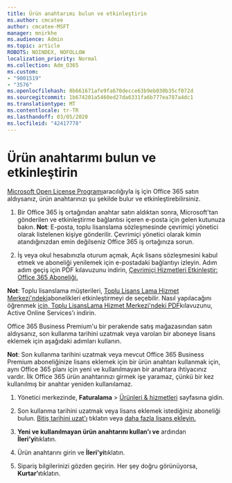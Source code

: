 ```yaml
---
title: Ürün anahtarımı bulun ve etkinleştirin
ms.author: cmcatee
author: cmcatee-MSFT
manager: mnirkhe
ms.audience: Admin
ms.topic: article
ROBOTS: NOINDEX, NOFOLLOW
localization_priority: Normal
ms.collection: Adm_O365
ms.custom:
- "9001519"
- "3576"
ms.openlocfilehash: 8b661671afe9fa670decce63b9eb030b35cf072d
ms.sourcegitcommit: 1b674201a5460ed27da6331fa6b777ea787a4dc1
ms.translationtype: MT
ms.contentlocale: tr-TR
ms.lasthandoff: 03/05/2020
ms.locfileid: "42417778"
---
```

# <a name="find-and-activate-my-product-key"></a>Ürün anahtarımı bulun ve etkinleştirin

[Microsoft Open License Programı](https://go.microsoft.com/fwlink/p/?LinkID=613298)aracılığıyla iş için Office 365 satın aldıysanız, ürün anahtarınızı şu şekilde bulur ve etkinleştirebilirsiniz.

1. Bir Office 365 iş ortağından anahtar satın aldıktan sonra, Microsoft'tan gönderilen ve etkinleştirme bağlantısı içeren e-posta için gelen kutunuza bakın.  **Not**: E-posta, toplu lisanslama sözleşmesinde çevrimiçi yönetici olarak listelenen kişiye gönderilir.  Çevrimiçi yönetici olarak kimin atandığınızdan emin değilseniz Office 365 iş ortağınıza sorun.

2. İş veya okul hesabınızla oturum açmak, Açık lisans sözleşmesini kabul etmek ve aboneliği yenilemek için e-postadaki bağlantıyı izleyin.  Adım adım geçiş için PDF kılavuzunu indirin, [Çevrimiçi Hizmetleri Etkinleştir: Office 365 Aboneliği.](https://go.microsoft.com/fwlink/p/?LinkId=618100) 

**Not**: Toplu lisanslama müşterileri, [Toplu Lisans Lama Hizmet Merkezi'ndeki](https://go.microsoft.com/fwlink/p/?LinkID=282016)abonelikleri etkinleştirmeyi de seçebilir.  Nasıl yapılacağını öğrenmek [için, Toplu LisansLama Hizmet Merkezi'ndeki PDF](https://go.microsoft.com/fwlink/p/?LinkId=618096)kılavuzunu, Active Online Services'ı indirin.

Office 365 Business Premium'u bir perakende satış mağazasından satın aldıysanız, son kullanma tarihini uzatmak veya varolan bir aboneye lisans eklemek için aşağıdaki adımları kullanın.

**Not**: Son kullanma tarihini uzatmak veya mevcut Office 365 Business Premium aboneliğinize lisans eklemek için bir ürün anahtarı kullanmak için, aynı Office 365 planı için yeni ve kullanılmayan bir anahtara ihtiyacınız vardır.  İlk Office 365 ürün anahtarınızı girmek işe yaramaz, çünkü bir kez kullanılmış bir anahtar yeniden kullanılamaz.

1. Yönetici merkezinde, **Faturalama** > [Ürünleri & hizmetleri](https://go.microsoft.com/fwlink/p/?linkid=842054) sayfasına gidin.

2. Son kullanma tarihini uzatmak veya lisans eklemek istediğiniz aboneliği bulun.  [Bitiş tarihini uzat'ı](https://go.microsoft.com/fwlink/p/?linkid=842054) tıklatın veya [daha fazla lisans ekleyin.](https://go.microsoft.com/fwlink/p/?linkid=842054)

3. **Yeni ve kullanılmayan ürün anahtarını kullan'ı ve** ardından **İleri'yi**tıklatın.

4. Ürün anahtarını girin ve **İleri'yi**tıklatın.

5. Sipariş bilgilerinizi gözden geçirin.  Her şey doğru görünüyorsa, **Kurtar'ı**tıklatın.